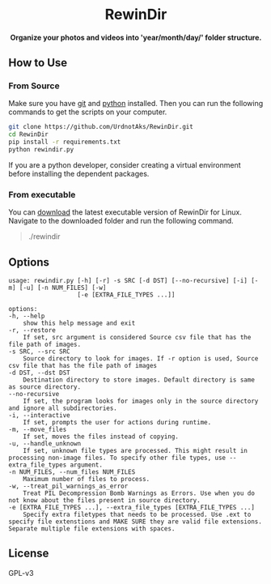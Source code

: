 <h1 align="center">
  <br>
  <!-- <a href="https://github.com/UrdnotAks/RewinDir"><img src="" alt="RewinDir" width="200"></a> -->
  <br>
  RewinDir
  <br>
</h1>

<h4 align="center">Organize your photos and videos into 'year/month/day/' folder structure.</h4> 

<p align="center">
  
</p>

## How to Use

### From Source
Make sure you have [git](https://git-scm.com/) and [python](https://www.python.org/) installed. Then you can run the following commands to get the scripts on your computer.

```bash
git clone https://github.com/UrdnotAks/RewinDir.git
cd RewinDir
pip install -r requirements.txt
python rewindir.py
```

If you are a python developer, consider creating a virtual environment before installing the dependent packages.

### From executable

You can [download](https://github.com/UrdnotAks/RewinDir/releases/latest) the latest executable version of RewinDir for Linux. Navigate to the downloaded folder and run the following command.

>./rewindir

## Options
```
usage: rewindir.py [-h] [-r] -s SRC [-d DST] [--no-recursive] [-i] [-m] [-u] [-n NUM_FILES] [-w]
                   [-e [EXTRA_FILE_TYPES ...]]

options:
-h, --help            
    show this help message and exit
-r, --restore         
    If set, src argument is considered Source csv file that has the file path of images.
-s SRC, --src SRC     
    Source directory to look for images. If -r option is used, Source csv file that has the file path of images
-d DST, --dst DST     
    Destination directory to store images. Default directory is same as source directory.
--no-recursive        
    If set, the program looks for images only in the source directory and ignore all subdirectories.
-i, --interactive     
    If set, prompts the user for actions during runtime.
-m, --move_files      
    If set, moves the files instead of copying.
-u, --handle_unknown  
    If set, unknown file types are processed. This might result in processing non-image files. To specify other file types, use --extra_file_types argument.
-n NUM_FILES, --num_files NUM_FILES
    Maximum number of files to process.
-w, --treat_pil_warnings_as_error
    Treat PIL Decompression Bomb Warnings as Errors. Use when you do not know about the files present in source directory.
-e [EXTRA_FILE_TYPES ...], --extra_file_types [EXTRA_FILE_TYPES ...]
    Specify extra filetypes that needs to be processed. Use .ext to specify file extenstions and MAKE SURE they are valid file extensions. Separate multiple file extensions with spaces.
```

## License

GPL-v3

